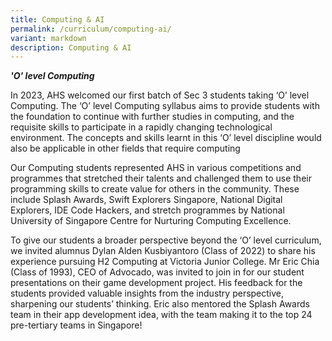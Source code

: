 ```yaml
---
title: Computing & AI
permalink: /curriculum/computing-ai/
variant: markdown
description: Computing & AI
---
```

***'O' level Computing***

In 2023, AHS welcomed our first batch of Sec 3 students taking ‘O’ level Computing. The ‘O’ level Computing syllabus aims to provide students with the foundation to continue with further studies in computing, and the requisite skills to participate in a rapidly changing technological environment. The concepts and skills learnt in this ‘O’ level discipline would also be applicable in other fields that require computing

Our Computing students represented AHS in various competitions and programmes that stretched their talents and challenged them to use their programming skills to create value for others in the community. These include Splash Awards, Swift Explorers Singapore, National Digital Explorers, IDE Code Hackers, and stretch programmes by National University of Singapore Centre for Nurturing Computing Excellence.

To give our students a broader perspective beyond the ‘O’ level curriculum, we invited alumnus Dylan Alden Kusbiyantoro (Class of 2022) to share his experience pursuing H2 Computing at Victoria Junior College. Mr Eric Chia (Class of 1993), CEO of Advocado, was invited to join in for our student presentations on their game development project. His feedback for the students provided valuable insights from the industry perspective, sharpening our students’ thinking. Eric also mentored the Splash Awards team in their app development idea, with the team making it to the top 24 pre-tertiary teams in Singapore!


